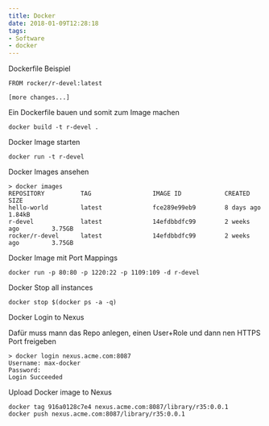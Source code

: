 ```yaml
---
title: Docker
date: 2018-01-09T12:28:18
tags:
- Software
- docker
---
```


Dockerfile Beispiel

```
FROM rocker/r-devel:latest

[more changes...]
```

Ein Dockerfile bauen und somit zum Image machen

    docker build -t r-devel .

Docker Image starten

    docker run -t r-devel

Docker Images ansehen

```
> docker images
REPOSITORY          TAG                 IMAGE ID            CREATED             SIZE
hello-world         latest              fce289e99eb9        8 days ago          1.84kB
r-devel             latest              14efdbbdfc99        2 weeks ago         3.75GB
rocker/r-devel      latest              14efdbbdfc99        2 weeks ago         3.75GB
```

Docker Image mit Port Mappings

    docker run -p 80:80 -p 1220:22 -p 1109:109 -d r-devel

Docker Stop all instances

    docker stop $(docker ps -a -q)

Docker Login to Nexus

Dafür muss mann das Repo anlegen, einen User+Role und dann nen HTTPS Port
freigeben

```
> docker login nexus.acme.com:8087
Username: max-docker
Password:
Login Succeeded
```

Upload Docker image to Nexus

```
docker tag 916a0128c7e4 nexus.acme.com:8087/library/r35:0.0.1
docker push nexus.acme.com:8087/library/r35:0.0.1
```